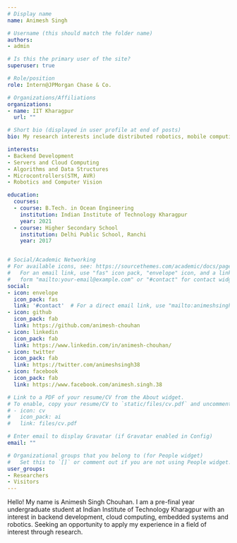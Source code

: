 ```yaml
---
# Display name
name: Animesh Singh

# Username (this should match the folder name)
authors:
- admin

# Is this the primary user of the site?
superuser: true

# Role/position
role: Intern@JPMorgan Chase & Co.

# Organizations/Affiliations
organizations:
- name: IIT Kharagpur
  url: ""

# Short bio (displayed in user profile at end of posts)
bio: My research interests include distributed robotics, mobile computing and programmable matter.

interests:
- Backend Development
- Servers and Cloud Computing
- Algorithms and Data Structures
- Microcontrollers(STM, AVR)
- Robotics and Computer Vision

education:
  courses:
  - course: B.Tech. in Ocean Engineering
    institution: Indian Institute of Technology Kharagpur
    year: 2021
  - course: Higher Secondary School
    institution: Delhi Public School, Ranchi
    year: 2017


# Social/Academic Networking
# For available icons, see: https://sourcethemes.com/academic/docs/page-builder/#icons
#   For an email link, use "fas" icon pack, "envelope" icon, and a link in the
#   form "mailto:your-email@example.com" or "#contact" for contact widget.
social:
- icon: envelope
  icon_pack: fas
  link: '#contact'  # For a direct email link, use "mailto:animeshsingh38@gmail.com".
- icon: github
  icon_pack: fab
  link: https://github.com/animesh-chouhan
- icon: linkedin
  icon_pack: fab
  link: https://www.linkedin.com/in/animesh-chouhan/
- icon: twitter
  icon_pack: fab
  link: https://twitter.com/animeshsingh38
- icon: facebook
  icon_pack: fab
  link: https://www.facebook.com/animesh.singh.38

# Link to a PDF of your resume/CV from the About widget.
# To enable, copy your resume/CV to `static/files/cv.pdf` and uncomment the lines below.
# - icon: cv
#   icon_pack: ai
#   link: files/cv.pdf

# Enter email to display Gravatar (if Gravatar enabled in Config)
email: ""

# Organizational groups that you belong to (for People widget)
#   Set this to `[]` or comment out if you are not using People widget.
user_groups:
- Researchers
- Visitors
---
```


<!-- <p align="justify"> -->
Hello! My name is Animesh Singh Chouhan. I am a pre-final year undergraduate student at Indian Institute of Technology Kharagpur with an interest in backend development, cloud computing, embedded systems and robotics. Seeking an opportunity to apply my experience in a field of interest through research.
<!-- </p> -->